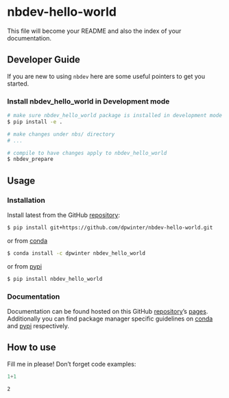 # nbdev-hello-world


<!-- WARNING: THIS FILE WAS AUTOGENERATED! DO NOT EDIT! -->

This file will become your README and also the index of your
documentation.

## Developer Guide

If you are new to using `nbdev` here are some useful pointers to get you
started.

### Install nbdev_hello_world in Development mode

``` sh
# make sure nbdev_hello_world package is installed in development mode
$ pip install -e .

# make changes under nbs/ directory
# ...

# compile to have changes apply to nbdev_hello_world
$ nbdev_prepare
```

## Usage

### Installation

Install latest from the GitHub
[repository](https://github.com/dpwinter/nbdev-hello-world):

``` sh
$ pip install git+https://github.com/dpwinter/nbdev-hello-world.git
```

or from [conda](https://anaconda.org/dpwinter/nbdev-hello-world)

``` sh
$ conda install -c dpwinter nbdev_hello_world
```

or from [pypi](https://pypi.org/project/nbdev-hello-world/)

``` sh
$ pip install nbdev_hello_world
```

### Documentation

Documentation can be found hosted on this GitHub
[repository](https://github.com/dpwinter/nbdev-hello-world)’s
[pages](https://dpwinter.github.io/nbdev-hello-world/). Additionally you
can find package manager specific guidelines on
[conda](https://anaconda.org/dpwinter/nbdev-hello-world) and
[pypi](https://pypi.org/project/nbdev-hello-world/) respectively.

## How to use

Fill me in please! Don’t forget code examples:

``` python
1+1
```

    2
